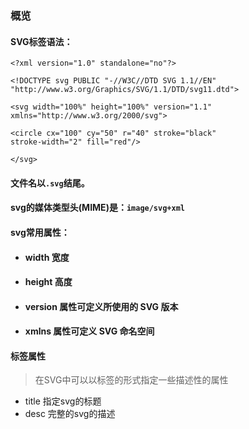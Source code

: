 ### 概览

#### SVG标签语法：

```
<?xml version="1.0" standalone="no"?>

<!DOCTYPE svg PUBLIC "-//W3C//DTD SVG 1.1//EN" 
"http://www.w3.org/Graphics/SVG/1.1/DTD/svg11.dtd">

<svg width="100%" height="100%" version="1.1"
xmlns="http://www.w3.org/2000/svg">

<circle cx="100" cy="50" r="40" stroke="black"
stroke-width="2" fill="red"/>

</svg>
```

#### 文件名以```.svg```结尾。

#### svg的媒体类型头(MIME)是：```image/svg+xml```

#### svg常用属性：
* #### width 宽度
* #### height 高度
* #### version 属性可定义所使用的 SVG 版本
* #### xmlns 属性可定义 SVG 命名空间

#### 标签属性

> 在SVG中可以以标签的形式指定一些描述性的属性

* title 指定svg的标题
* desc 完整的svg的描述